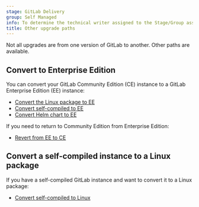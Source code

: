 ```yaml
---
stage: GitLab Delivery
group: Self Managed
info: To determine the technical writer assigned to the Stage/Group associated with this page, see https://handbook.gitlab.com/handbook/product/ux/technical-writing/#assignments
title: Other upgrade paths
---
```


Not all upgrades are from one version of GitLab to another.
Other paths are available.

## Convert to Enterprise Edition

You can convert your GitLab Community Edition (CE) instance to a GitLab Enterprise Edition (EE) instance:

- [Convert the Linux package to EE](package.md)
- [Convert self-compiled to EE](self_compiled.md)
- [Convert Helm chart to EE](https://docs.gitlab.com/charts/installation/deployment.html#convert-community-edition-to-enterprise-edition)

If you need to return to Community Edition from Enterprise Edition:

- [Revert from EE to CE](revert.md)

## Convert a self-compiled instance to a Linux package

If you have a self-compiled GitLab instance and want to convert it to a Linux package:

- [Convert self-compiled to Linux](https://docs.gitlab.com/omnibus/update/convert_to_omnibus/)
